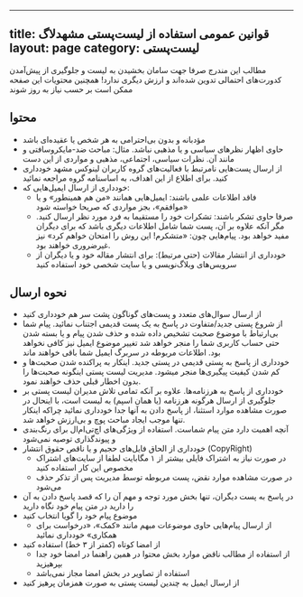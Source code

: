----------
title: قوانین عمومی استفاده از لیست‌پستی مشهدلاگ
layout: page
category: لیست‌پستی
----------
مطالب این مندرج صرفا جهت سامان بخشیدن به لیست و جلوگیری از پیش‌آمدن کدورت‌های احتمالی تدوین شده‌اند و ارزش دیگری ندارد!
همچنین محتویات این صفحه ممکن است بر حسب نیاز به روز شوند

## محتوا

* مؤدبانه و بدون بی‌احترامی به هر شخص یا عقیده‌ای باشد
* حاوی اظهار نظرهای سیاسی و یا مذهبی نباشد.
  مثال: مباحث ضد-مایکروسافتی و مانند آن. نظرات سیاسی، اجتماعی، مذهبی و مواردی از این دست
* از ارسال پست‌هایی نامرتبط با فعالیت‌های گروه کاربران لینوکس مشهد خودداری کنید.
  برای اطلاع از این اهداف، به اساسنامه گروه مراجعه نمائید
* خودداری از ارسال ایمیل‌هایی که:
    * فاقد اطلاعات علمی باشند: ایمیل‌هایی همانند «من هم همینطور» و یا «موافقم»، بجز مواردی که صریحا خواسته شود
    * صرفا حاوی تشکر باشند: تشکرات خود را مستقیما به فرد مورد نظر ارسال کنید. مگر آنکه علاوه بر آن، پست شما شامل اطلاعات دیگری باشد که برای دیگران مفید خواهد بود. پیام‌هایی چون: «متشکرم! این روش را امتحان خواهم کرد» نیز غیرضروری خواهند بود.
    * خودداری از انتشار مقالات (حتی مرتبط): 
    برای انتشار مقاله خود و یا دیگران از سرویس‌های وبلاگ‌نویسی و یا سایت‌ شخصی خود استفاده کنید

## نحوه ارسال

* از ارسال سوال‌های متعدد و پست‌های گوناگون پشت سر هم خودداری کنید
* از شروع پستی جدید/متفاوت در پاسخ به یک پست قدیمی اجتناب نمائید.
  پیام شما بی‌ارتباط با موضوع صحبت تشخیص داده شده و حذف شدن پیام و یا بسته شدن حتی حساب کاربری شما را منجر خواهد شد
  تغییر موضوع ایمیل نیز کافی نخواهد بود. اطلاعات مربوطه در سربرگ ایمیل شما باقی خواهند ماند
* خودداری از پاسخ به پستی قدیمی در پستی جدید.
  اینکار به پراکنده شدن صحبت‌ها و کم شدن کیفیت پیگیری‌ها منجر میشود. مدیریت لیست پستی اینگونه صحبت‌ها را بدون اخطار قبلی حذف خواهند نمود.
* خودداری از پاسخ به هرزنامه‌ها.
   علاوه بر آنکه تمامی تلاش مدیران لیست پستی بر جلوگیری از ارسال هرگونه هرزنامه (یا همان اسپم) به لیست است، با اینحال در صورت مشاهده موارد استثنا، از پاسخ دادن به آنها جدا خودداری نمائید چراکه اینکار تنها موجب ایجاد مباحث پوچ و بی‌ارزش خواهد شد.
* آنچه اهمیت دارد متن پیام شماست. استفاده از ویژگی‌های اچ‌تی‌ام‌ال برای رنگ‌بندی و پیوند‌گذاری توصیه نمی‌شود
* خودداری از الحاق فایل‌های حجیم و یا ناقص حقوق انتشار (CopyRight)
    * در صورت نیاز به اشتراک فایلی بیشتر از ۱ مگابایت لطفا از سایت‌های اشتراک مخصوص این کار استفاده کنید
    * در صورت مشاهده موارد نقض، پست مربوطه توسط مدیریت پس از تذکر حذف می‌شود
* در پاسخ به پست دیگران، تنها بخش مورد توجه و مهم آن را که قصد پاسخ دادن به آن را دارید در متن پیام خود نگاه دارید
* موضوع پیام خود را گویا انتخاب کنید
    * از ارسال پیام‌هایی حاوی موضوعات مبهم مانند «کمک»، «درخواست برای همکاری» خودداری نمائید
* از امضا کوتاه (کمتر از ۳ خط) استفاده کنید
    * از استفاده از مطالب ناقض موارد بخش محتوا در همین راهنما در امضا خود جدا بپرهیزید
    * استفاده از تصاویر در بخش امضا مجاز نمی‌باشد
* از ارسال ایمیل به چندین لیست پستی به صورت همزمان پرهیز کنید

